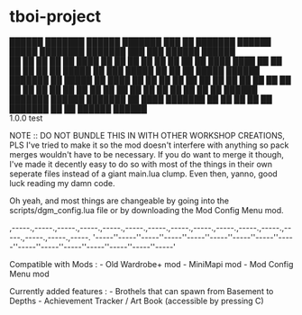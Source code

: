 # tboi-project
██████  ███████  ██████  ███████ ███    ██ ███████ ██████   █████  ████████ ███████     ███    ███  ██████  ██████  
██   ██ ██      ██       ██      ████   ██ ██      ██   ██ ██   ██    ██    ██          ████  ████ ██    ██ ██   ██ 
██   ██ █████   ██   ███ █████   ██ ██  ██ █████   ██████  ███████    ██    █████       ██ ████ ██ ██    ██ ██   ██ 
██   ██ ██      ██    ██ ██      ██  ██ ██ ██      ██   ██ ██   ██    ██    ██          ██  ██  ██ ██    ██ ██   ██ 
██████  ███████  ██████  ███████ ██   ████ ███████ ██   ██ ██   ██    ██    ███████     ██      ██  ██████  ██████  
																												1.0.0 test

NOTE :: DO NOT BUNDLE THIS IN WITH OTHER WORKSHOP CREATIONS, PLS
I've tried to make it so the mod doesn't interfere with anything so pack merges wouldn't have to be necessary.
If you do want to merge it though, I've made it decently easy to do so with most of the things in their
own seperate files instead of a giant main.lua clump. Even then, yanno, good luck reading my damn code.

Oh yeah, and most things are changeable by going into the scripts/dgm_config.lua file or by downloading
the Mod Config Menu mod.

,-----.,-----.,-----.,-----.,-----.,-----.,-----.,-----.,-----.,-----.,-----.,-----.,-----.,-----.,-----.,-----. 
'-----''-----''-----''-----''-----''-----''-----''-----''-----''-----''-----''-----''-----''-----''-----''-----' 

Compatible with Mods :
	- Old Wardrobe+ mod
	- MiniMapi mod
	- Mod Config Menu mod
	
Currently added features :
	- Brothels that can spawn from Basement to Depths
	- Achievement Tracker / Art Book (accessible by pressing C)

